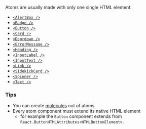 Atoms are usually made with only one single HTML element.

- [`<AlertBox />`](/#/Components/Atoms/AlertBox)
- [`<Badge />`](/#/Components/Atoms/Badge)
- [`<Button />`](/#/Components/Atoms/Button)
- [`<Card />`](/#/Components/Atoms/Card)
- [`<Doprdown />`](/#/Components/Atoms/Doprdown)
- [`<ErrorMessage />`](/#/Components/Atoms/ErrorMessage)
- [`<Heading />`](/#/Components/Atoms/Heading)
- [`<InputLabel />`](/#/Components/Atoms/InputLabel)
- [`<InputText />`](/#/Components/Atoms/InputText)
- [`<Link />`](/#/Components/Atoms/Link)
- [`<SidekickCard />`](/#/Components/Atoms/SidekickCard)
- [`<Spinner />`](/#/Components/Atoms/Spinner)
- [`<Text />`](/#/Components/Atoms/Text)

### Tips

- You can create [molecules](/#/Components/Molecules) out of atoms
- Every atom component must extend its native HTML element
  - for example the `Button` component extends from `React.ButtonHTMLAttributes<HTMLButtonElement>`.
